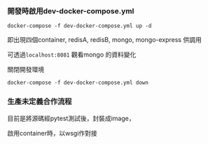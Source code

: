 ### 開發時啟用dev-docker-compose.yml

```
docker-compose -f dev-docker-compose.yml up -d
```

即出現四個container, redisA, redisB, mongo, mongo-express 供調用

可透過`localhost:8081` 觀看mongo 的資料變化

關閉開發環境

```
docker-compose -f dev-docker-compose.yml down
```

### 生產未定義合作流程

目前是將源碼經pytest測試後，封裝成image，

啟用container時，以wsgi作對接


